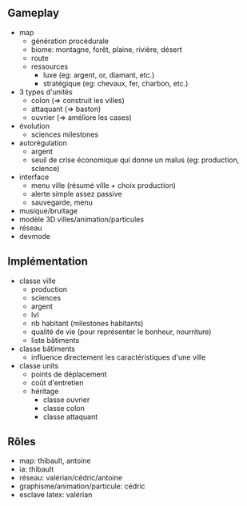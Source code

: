 ## Gameplay

- map
    - génération procédurale
    - biome: montagne, forêt, plaine, rivière, désert
    - route
    - ressources
        - luxe (eg: argent, or, diamant, etc.)
        - stratégique (eg: chevaux, fer, charbon, etc.)
- 3 types d'unités
    - colon (=> construit les villes)
    - attaquant (=> baston)
    - ouvrier (=> améliore les cases)
- évolution
    - sciences milestones
- autorégulation
    - argent
    - seuil de crise économique qui donne un malus (eg: production, science)
- interface
    - menu ville (résumé ville + choix production)
    - alerte simple assez passive
    - sauvegarde, menu
- musique/bruitage
- modèle 3D villes/animation/particules
- réseau
- devmode

## Implémentation

- classe ville
    - production
    - sciences
    - argent
    - lvl
    - nb habitant (milestones habitants)
    - qualité de vie (pour représenter le bonheur, nourriture)
    - liste bâtiments
- classe bâtiments
    - influence directement les caractéristiques d'une ville
- classe units
    - points de déplacement
    - coût d'entretien
    - héritage
        - classe ouvrier
        - classe colon
        - classe attaquant

## Rôles

- map: thibault, antoine
- ia: thibault
- réseau: valérian/cédric/antoine
- graphisme/animation/particule: cédric
- esclave latex: valérian
